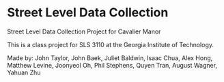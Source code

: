 # Street Level Data Collection
Street Level Data Collection Project for Cavalier Manor

This is a class project for SLS 3110 at the Georgia Institute of Technology.

Made by: John Taylor, John Baek, Juliet Baldwin, Isaac Chua, Alex Hong, Matthew Levine, Joonyeol Oh, Phil Stephens, Quyen Tran, August Wagner, Yahuan Zhu
